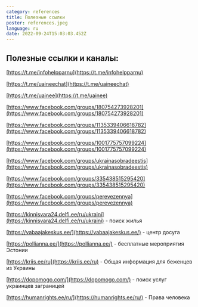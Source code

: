 ```yaml
---
category: references
title: Полезные ссылки
poster: references.jpeg
language: ru
date: 2022-09-24T15:03:03.452Z
---
```


## Полезные ссылки и каналы:

[https://t.me/infohelpparnu](https://t.me/infohelpparnu)

[https://t.me/uaineechat](https://t.me/uaineechat)

[https://t.me/uainee](https://t.me/uainee)

[https://www.facebook.com/groups/180754273928201](https://www.facebook.com/groups/180754273928201)

[https://www.facebook.com/groups/1135339406618782](https://www.facebook.com/groups/1135339406618782)

[https://www.facebook.com/groups/1001775757099224](https://www.facebook.com/groups/1001775757099224)

[https://www.facebook.com/groups/ukrainasobradeestis](https://www.facebook.com/groups/ukrainasobradeestis)

[https://www.facebook.com/groups/335438515295420](https://www.facebook.com/groups/335438515295420)

[https://www.facebook.com/groups/perevezennya](https://www.facebook.com/groups/perevezennya)

[https://kinnisvara24.delfi.ee/ru/ukraini](https://kinnisvara24.delfi.ee/ru/ukraini) -
поиск жилья

[https://vabaajakeskus.ee/](https://vabaajakeskus.ee/) - центр досуга

[https://pollianna.ee/](https://pollianna.ee/) - бесплатные мероприятия Эстонии

[https://kriis.ee/ru](https://kriis.ee/ru) - Общая информация для беженцев из
Украины

[https://dopomogo.com/](https://dopomogo.com/) - поиск услуг украинцев
заграницей

[https://humanrights.ee/ru/](https://humanrights.ee/ru/) - Права человека
